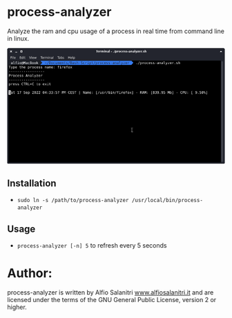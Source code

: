 # process-analyzer
Analyze the ram and cpu usage of a process in real time from command line in linux.

![preview](./preview.png)

## Installation
- `sudo ln -s /path/to/process-analyzer /usr/local/bin/process-analyzer`

## Usage
- `process-analyzer [-n] 5` to refresh every 5 seconds

# Author:
process-analyzer is written by Alfio Salanitri www.alfiosalanitri.it and are licensed under the terms of the GNU General Public License, version 2 or higher.

